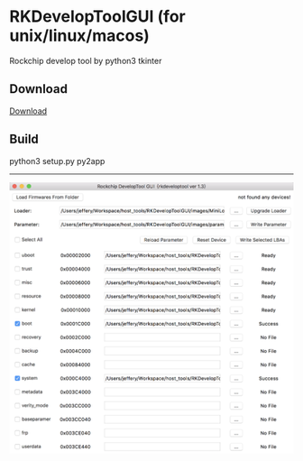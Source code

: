 # RKDevelopToolGUI (for unix/linux/macos)
Rockchip develop tool by python3 tkinter

## Download
[Download](https://github.com/Jerzha/RKDevelopToolGUI/releases)

## Build
python3 setup.py py2app

---
![avatar](/demo/demo1.png)


